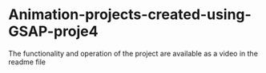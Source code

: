 # Animation-projects-created-using-GSAP-proje4
The functionality and operation of the project are available as a video in the readme file
